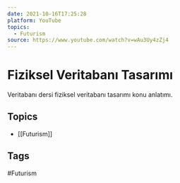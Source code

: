 ```yaml
---
date: 2021-10-16T17:25:28
platform: YouTube
topics:
  - Futurism
source: https://www.youtube.com/watch?v=wAu3Uy4zZj4
---
```

# Fiziksel Veritabanı Tasarımı

Veritabanı dersi fiziksel veritabanı tasarımı konu anlatımı.

## Topics
- [[Futurism]]

## Tags
#Futurism